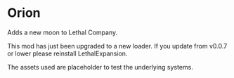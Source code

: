 # Orion
Adds a new moon to Lethal Company.

This mod has just been upgraded to a new loader. If you update from v0.0.7 or lower please reinstall LethalExpansion.

The assets used are placeholder to test the underlying systems.